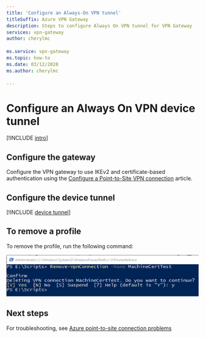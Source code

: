 ```yaml
---
title: 'Configure an Always-On VPN tunnel'
titleSuffix: Azure VPN Gateway
description: Steps to configure Always On VPN tunnel for VPN Gateway
services: vpn-gateway
author: cherylmc

ms.service: vpn-gateway
ms.topic: how-to
ms.date: 03/12/2020
ms.author: cherylmc

---
```

# Configure an Always On VPN device tunnel

[!INCLUDE [intro](../../includes/vpn-gateway-vwan-always-on-intro.md)]

## Configure the gateway

Configure the VPN gateway to use IKEv2 and certificate-based authentication using the [Configure a Point-to-Site VPN connection](vpn-gateway-howto-point-to-site-resource-manager-portal.md) article.

## Configure the device tunnel

[!INCLUDE [device tunnel](../../includes/vpn-gateway-vwan-always-on-device.md)]

## To remove a profile

To remove the profile, run the following command:

![Cleanup](./media/vpn-gateway-howto-always-on-device-tunnel/cleanup.png)

## Next steps

For troubleshooting, see [Azure point-to-site connection problems](vpn-gateway-troubleshoot-vpn-point-to-site-connection-problems.md)

